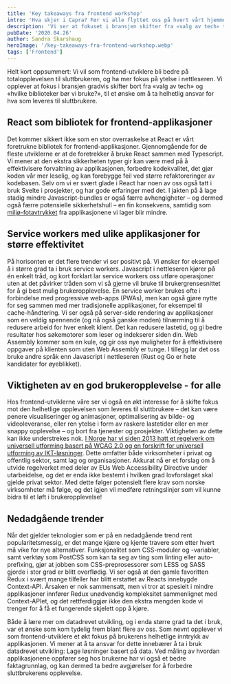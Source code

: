 ```yaml
---
title: 'Key takeaways fra frontend workshop'
intro: 'Hva skjer i Capra? Før vi alle flyttet oss på hvert vårt hjemmekontor arrangerte vi en frontend workshop for å løfte blikket, se overordnet på trender og våre ønsker fremover, og ikke minst ta pulsen på frontend-miljøet i Capra. Vi diskuterte hvilke teknologier vi foretrekker, hva vi føler vi burde lære oss fremover, hvilke trender vi har observert, samt hvilke teknologier vi ønsker å se mindre av. Her er våre takeaways – og så kommer det nok en oppfølgingssak som går mer i dybden etterhvert!'
description: 'Vi ser at fokuset i bransjen skifter fra «valg av tech» til et ønske om å ta helhetlig ansvar for hva som leveres til sluttbrukere. Les mer om tendensene her!'
pubDate: '2020.04.26'
author: Sandra Skarshaug
heroImage: '/key-takeaways-fra-frontend-workshop.webp'
tags: ['Frontend']
---
```


Helt kort oppsummert: Vi vil som frontend-utviklere bli bedre på totalopplevelsen til sluttbrukeren, og ha mer fokus på ytelse i nettleseren. Vi opplever at fokus i bransjen gradvis skifter bort fra «valg av tech» og «hvilke biblioteker bør vi bruke?», til et ønske om å ta helhetlig ansvar for hva som leveres til sluttbrukere.

## React som bibliotek for frontend-applikasjoner

Det kommer sikkert ikke som en stor overraskelse at React er vårt foretrukne bibliotek for frontend-applikasjoner. Gjennomgående for de fleste utviklerne er at de foretrekker å bruke React sammen med Typescript. Vi mener at den ekstra sikkerheten typer gir kan være med på å effektivisere forvaltning av applikasjonen, forbedre kodekvalitet, det gjør koden vår mer leselig, og kan forebygge feil ved større refaktoreringer av kodebasen. Selv om vi er svært glade i React har noen av oss også tatt i bruk Svelte i prosjekter, og har gode erfaringer med det. I jakten på å lage stadig mindre Javascript-bundles er også færre avhengigheter – og dermed også færre potensielle sikkerhetshull – en fin konsekvens, samtidig som [miljø-fotavtrykket](https://youtu.be/BzX4aTRPzno?t=1470) fra applikasjonene vi lager blir mindre.

## Service workers med ulike applikasjoner for større effektivitet

På horisonten er det flere trender vi ser positivt på. Vi ønsker for eksempel å i større grad ta i bruk service workers. Javascript i nettleseren kjører på én enkelt tråd, og kort forklart lar service workers oss utføre operasjoner uten at det påvirker tråden som vi så gjerne vil bruke til brukergrensesnittet for å gi best mulig brukeropplevelse. En service worker brukes ofte i forbindelse med progressive web-apps (PWAs), men kan også gjøre nytte for seg sammen med mer tradisjonelle applikasjoner, for eksempel til cache-håndtering. Vi ser også på server-side rendering av applikasjoner som en veldig spennende (og nå også ganske moden) tilnærming til å redusere arbeid for hver enkelt klient. Det kan redusere lastetid, og gi bedre resultater hos søkemotorer som leser og indekserer siden din. Web Assembly kommer som en kule, og gir oss nye muligheter for å effektivisere oppgaver på klienten som uten Web Assembly er tunge. I tillegg lar det oss bruke andre språk enn Javascript i nettleseren (Rust og Go er hete kandidater for øyeblikket).

## Viktigheten av en god brukeropplevelse - for alle

Hos frontend-utviklerne våre ser vi også en økt interesse for å skifte fokus mot den helhetlige opplevelsen som leveres til sluttbrukere – det kan være penere visualiseringer og animasjoner, optimalisering av bilde- og videoleveranse, eller ren ytelse i form av raskere lastetider eller en mer snappy opplevelse – og bort fra tjenester og prosjekter. Viktigheten av dette kan ikke understrekes nok. [I Norge har vi siden 2013 hatt et regelverk om universell utforming basert på WCAG 2.0 og en forskrift for universell utforming av IKT-løsninger](https://uu.difi.no/nyhet/2018/09/eus-webdirektiv-blir-en-del-av-norsk-regelverk). Dette omfatter både virksomheter i privat og offentlig sektor, samt lag og organisasjoner. Akkurat nå er et forslag om å utvide regelverket med deler av EUs Web Accessibility Directive under utarbeidelse, og det er enda ikke bestemt i hvilken grad lovforslaget skal gjelde privat sektor. Med dette følger potensielt flere krav som norske virksomheter må følge, og det igjen vil medføre retningslinjer som vil kunne bidra til et løft i brukeropplevelse!

## Nedadgående trender

Når det gjelder teknologier som er på en nedadgående trend rent popularitetsmessig, er det mange kjære og kjente travere som etter hvert må vike for nye alternativer. Funksjonalitet som CSS-moduler og -variabler, samt verktøy som PostCSS som kan ta seg av ting som linting eller auto-prefixing, gjør at jobben som CSS-preprosessorer som LESS og SASS gjorde i stor grad er blitt overflødig. Vi ser også at den gamle favoritten Redux i svært mange tilfeller har blitt erstattet av Reacts innebygde Context-API. Årsaken er nok sammensatt, men vi tror at spesielt i mindre applikasjoner innfører Redux unødvendig kompleksitet sammenlignet med Context-APIet, og det rettferdiggjør ikke den ekstra mengden kode vi trenger for å få et fungerende skjelett opp å kjøre.

Både å lære mer om datadrevet utvikling, og i enda større grad ta det i bruk, var et ønske som kom tydelig frem blant flere av oss. Som nevnt opplever vi som frontend-utviklere et økt fokus på brukerens helhetlige inntrykk av applikasjonen. Vi mener at å ta ansvar for dette innebærer å ta i bruk datadrevet utvikling: Lage løsninger basert på data. Ved måling av hvordan applikasjonene oppfører seg hos brukerne har vi også et bedre faktagrunnlag, og kan dermed ta bedre avgjørelser for å forbedre sluttbrukerens opplevelse.
